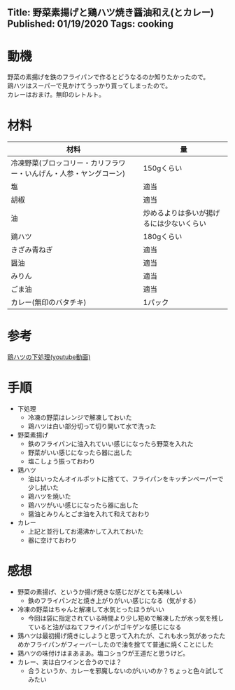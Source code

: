 Title: 野菜素揚げと鶏ハツ焼き醤油和え(とカレー)
Published: 01/19/2020
Tags: cooking
---
# 動機
野菜の素揚げを鉄のフライパンで作るとどうなるのか知りたかったので。<br>
鶏ハツはスーパーで見かけてうっかり買ってしまったので。<br>
カレーはおまけ。無印のレトルト。

# 材料
|材料|量|
|---|---|
|冷凍野菜(ブロッコリー・カリフラワー・いんげん・人参・ヤングコーン)|150gくらい|
|塩|適当|
|胡椒|適当|
|油|炒めるよりは多いが揚げるには少ないくらい|
|鶏ハツ|180gくらい|
|きざみ青ねぎ|適当|
|醤油|適当|
|みりん|適当|
|ごま油|適当|
|カレー(無印のバタチキ)|1パック|

# 参考
[鶏ハツの下処理(youtube動画)](https://www.youtube.com/watch?v=xj9q_10MSio)

# 手順
* 下処理
  * 冷凍の野菜はレンジで解凍しておいた
  * 鶏ハツは白い部分切って切り開いて水で洗った
* 野菜素揚げ
  * 鉄のフライパンに油入れていい感じになったら野菜を入れた
  * 野菜がいい感じになったら器に出した
  * 塩こしょう振っておわり
* 鶏ハツ
  * 油はいったんオイルポットに捨てて、フライパンをキッチンペーパーで少し拭いた
  * 鶏ハツを焼いた
  * 鶏ハツがいい感じになったら器に出した
  * 醤油とみりんとごま油を入れて和えておわり
* カレー
  * 上記と並行してお湯沸かして入れておいた
  * 器に空けておわり

# 感想
* 野菜の素揚げ、というか揚げ焼きな感じだがとても美味しい
  * 鉄のフライパンだと焼き上がりがいい感じになる（気がする）
* 冷凍の野菜はちゃんと解凍して水気とったほうがいい
  * 今回は袋に指定されている時間より少し短めで解凍したが水っ気を残していると油がはねてフライパンがゴキゲンな感じになる
* 鶏ハツは最初揚げ焼きにしようと思って入れたが、これも水っ気があったためかフライパンがフィーバーしたので油を捨てて普通に焼くことにした
* 鶏ハツの味付けはまあまあ。塩コショウが王道だと思うけど。
* カレー、実は白ワインと合うのでは？
  * 合うというか、カレーを邪魔しないのがいいのか？ちょっと色々試してみたい
